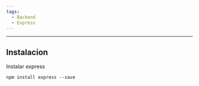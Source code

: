 ```yaml
---
tags:
  - Backend
  - Express
---
```

---
## Instalacion

Instalar express
```shell
npm install express --save
```

